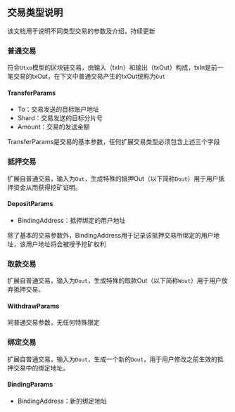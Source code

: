 ## 交易类型说明

该文档用于说明不同类型交易的参数及介绍，持续更新

### 普通交易
符合`Utxo`模型的区块链交易，由输入（txIn）和输出（txOut）构成，txIn是前一笔交易的txOut，在下文中普通交易产生的txOut统称为`Out`

#### TransferParams
- To：交易发送的目标账户地址
- Shard：交易发送的目标分片号
- Amount：交易的发送金额

TransferParams是交易的基本参数，任何扩展交易类型必须包含上述三个字段

### 抵押交易
扩展自普通交易，输入为`Out`，生成特殊的抵押Out（以下简称`Dout`）用于用户抵押资金从而获得挖矿证明。

#### DepositParams
- BindingAddress：抵押绑定的用户地址

除了基本的交易参数外，BindingAddress用于记录该抵押交易所绑定的用户地址，该用户地址将会被授予挖矿权利

### 取款交易
扩展自普通交易，输入为`Dout`，生成特殊的取款Out（以下简称`Wout`）用于用户放弃抵押交易。

#### WithdrawParams
同普通交易参数，无任何特殊限定

### 绑定交易
扩展自普通交易，输入为`Dout`，生成一个新的`Dout`，用于用户修改之前生效的抵押交易中的绑定地址。

#### BindingParams
- BindingAddress：新的绑定地址